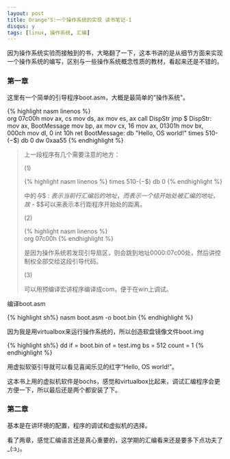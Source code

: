 ```yaml
---
layout: post
title: Orange'S:一个操作系统的实现 读书笔记-1
disqus: y
tags: [linux, 操作系统, 汇编]
---
```


因为操作系统实验而接触到的书，大略翻了一下，这本书讲的是从细节方面来实现一个操作系统的编写，区别与一些操作系统概念性质的教材，看起来还是不错的。

<h3>第一章</h3>

这里有一个简单的引导程序boot.asm，大概是最简单的"操作系统"。

{% highlight nasm linenos %}        
        org 07c00h
        mov ax, cs
        mov ds, ax
        mov es, ax
        call DispStr
        jmp $
DispStr:
        mov ax, BootMessage
        mov bp, ax
        mov cx, 16
        mov ax, 01301h
        mov bx, 000ch
        mov dl, 0
        int 10h
        ret
BootMessage:       db "Hello, OS world!"
times   510-($-$$)  db  0
dw      0xaa55
{% endhighlight %}

<blockquote>上一段程序有几个需要注意的地方：

(1)

{% highlight nasm linenos %}
        times   510-($-$$)  db  0
{% endhighlight %}

中的$与$$ : $表示当前行汇编后的地址，而$$表示一个结开始处被汇编的地址，故$ - $$可以来表示本行距程序开始处的距离。

(2)

{% highlight nasm linenos %}        
        org 07c00h
{% endhighlight %}

是因为操作系统若发现引导扇区，则会跳到地址0000:07c00处，然后讲控制权全部交给这段引导代码。

(3)

可以用预编译宏讲程序编译成com，便于在win上调试。

</blockquote>

编译boot.asm

{% highlight sh%}
    nasm boot.asm -o boot.bin
{% endhighlight %}

因为我是用virtualbox来运行操作系统的，所以创造软盘镜像文件boot.img

{% highlight sh%}
    dd if = boot.bin of = test.img bs = 512 count = 1
{% endhighlight %}

用虚拟软驱引导就可以看见喜闻乐见的红字“Hello, OS world!”。

这本书上用的虚拟机软件是bochs，感觉和virtualbox比起来，调试汇编程序会更方便一下，所以最后还是两个都安装了下。

<h3>第二章</h3>

基本是在讲环境的配置，程序的调试和虚拟机的选择。

看了两章，感觉汇编语言还是真心重要的，这学期的汇编看来还是要多下点功夫了_(:з」。

